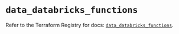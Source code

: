 # `data_databricks_functions`

Refer to the Terraform Registry for docs: [`data_databricks_functions`](https://registry.terraform.io/providers/databricks/databricks/1.60.0/docs/data-sources/functions).
